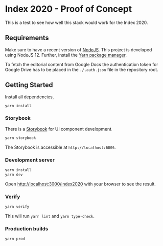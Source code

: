 # Index 2020 - Proof of Concept

This is a test to see how well this stack would work for the Index 2020.

## Requirements

Make sure to have a recent version of [NodeJS](https://nodejs.org). This project is developed using NodeJS 12. Further, install the [Yarn package manager](https://yarnpkg.com/).

To fetch the editorial content from Google Docs the authentication token for Google Drive has to be placed in the `./.auth.json` file in the repository root.

## Getting Started

Install all dependencies,

```sh
yarn install
```

### Storybook

There is a [Storybook](https://storybook.js.org/) for UI component development.

```sh
yarn storybook
```

The Storybook is accessible at `http://localhost:6006`.

### Development server

```sh
yarn install
yarn dev
```

Open [http://localhost:3000/index2020](http://localhost:3000/index2020) with your browser to see the result.

### Verify

```sh
yarn verify
```

This will run `yarn lint` and `yarn type-check`.

### Production builds

```sh
yarn prod
```
